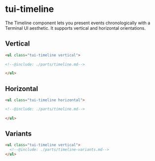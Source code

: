 # tui-timeline

The Timeline component lets you present events chronologically with a Terminal UI aesthetic. It supports vertical and horizontal orientations.

## Vertical

```html
<ul class="tui-timeline vertical">
    
<!--@include: ./parts/timeline.md-->

</ul>
```

<ul class="tui-timeline vertical">

<!--@include: ./parts/timeline.md-->

</ul>

## Horizontal

```html
<ul class="tui-timeline horizontal">

<!--@include: ./parts/timeline.md-->
    
</ul>
```

<ul class="tui-timeline horizontal">

<!--@include: ./parts/timeline.md-->

</ul>



## Variants

```html
<ul class="tui-timeline vertical">
  <!--@include: ./parts/timeline-variants.md-->
</ul>
```

<ul class="tui-timeline vertical">
  <!--@include: ./parts/timeline-variants.md-->
</ul>
